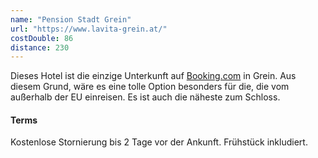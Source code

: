 ```yaml
---
name: "Pension Stadt Grein"
url: "https://www.lavita-grein.at/"
costDouble: 86
distance: 230
---
```


Dieses Hotel ist die einzige Unterkunft auf [Booking.com](https://www.booking.com/hotel/at/pension-stadt-grein.en-gb.html?checkin=2021-08-27;checkout=2021-08-29;group_adults=2) in Grein. Aus diesem Grund, wäre es eine tolle Option besonders für die, die vom außerhalb der EU einreisen. Es ist auch die näheste zum Schloss.

#### Terms

Kostenlose Stornierung bis 2 Tage vor der Ankunft. Frühstück inkludiert.